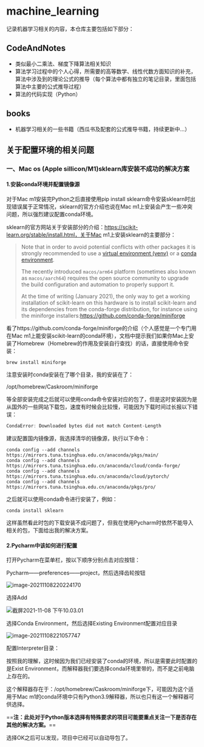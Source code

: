 # machine_learning
记录机器学习相关的内容，本仓库主要包括如下部分：
## CodeAndNotes
- 类似最小二乘法、梯度下降算法相关知识
- 算法学习过程中的个人心得，所需要的高等数学、线性代数方面知识的补充，算法中涉及到的理论公式的推导（每个算法中都有独立的笔记目录，里面包括算法中主要的公式推导过程）
- 算法的代码实现（Python）
## books
- 机器学习相关的一些书籍（西瓜书及配套的公式推导书籍，持续更新中...）

## 关于配置环境的相关问题

### 一、Mac os (Apple sillicon/M1)sklearn库安装不成功的解决方案

#### 1.安装conda环境并配置镜像源

对于Mac m1安装完Python之后直接使用pip install sklearn命令安装sklearn时出现错误属于正常情况，sklearn的官方介绍也说在Mac m1上安装会产生一些冲突问题，所以强烈建议配置conda环境。

sklearn的官方网站关于安装部分的介绍：https://scikit-learn.org/stable/install.html，关于Mac m1上安装sklearn的主要部分：

> Note that in order to avoid potential conflicts with other packages it is strongly recommended to use a [virtual environment (venv)](https://docs.python.org/3/tutorial/venv.html) or a [conda environment](https://docs.conda.io/projects/conda/en/latest/user-guide/tasks/manage-environments.html).
>
> The recently introduced `macos/arm64` platform (sometimes also known as `macos/aarch64`) requires the open source community to upgrade the build configuration and automation to properly support it.
>
> At the time of writing (January 2021), the only way to get a working installation of scikit-learn on this hardware is to install scikit-learn and its dependencies from the conda-forge distribution, for instance using the miniforge installers:https://github.com/conda-forge/miniforge

看了https://github.com/conda-forge/miniforge的介绍（个人感觉是一个专门用在Mac m1上能安装scikit-learn的conda环境），文档中提示我们如果你Mac上安装了Homebrew（Homebrew的作用及安装自行查找）的话，直接使用命令安装：

```shell 
brew install miniforge
```

注意安装时conda安装在了哪个目录，我的安装在了：

/opt/homebrew/Caskroom/miniforge

等全部安装完成之后就可以使用conda命令安装对应的包了，但是这时安装因为是从国外的一些网站下载包，速度有时候会比较慢，可能因为下载时间过长报以下错误：

```java
CondaError: Downloaded bytes did not match Content-Length
```

建议配置国内镜像源，我选择清华的镜像源，执行以下命令：

```conda config --add channels https://mirrors.tuna.tsinghua.edu.cn/anaconda/pkgs/free/
conda config --add channels https://mirrors.tuna.tsinghua.edu.cn/anaconda/pkgs/main/
conda config --add channels https://mirrors.tuna.tsinghua.edu.cn/anaconda/cloud/conda-forge/
conda config --add channels https://mirrors.tuna.tsinghua.edu.cn/anaconda/cloud/pytorch/
conda config --add channels https://mirrors.tuna.tsinghua.edu.cn/anaconda/pkgs/pro/
```

之后就可以使用conda命令进行安装了，例如：

```shell 
conda install sklearn
```

这样虽然看此时包的下载安装不成问题了，但我在使用Pycharm时依然不能导入相关的包，下面给出我的解决方案。

 #### 2.Pycharm中该如何进行配置

打开Pycharm在菜单栏，按以下顺序分别点击对应按钮：

Pycharm——preferences——project，然后选择齿轮按钮

![image-20211108220224170](https://github.com/SilenceEvans/machine_learning/images/readme_images/0.png)

选择Add

![截屏2021-11-08 下午10.03.01](https://github.com/SilenceEvans/machine_learning/images/readme_images/1.png)

选择Conda Environment，然后选择Existing Environment配置对应目录

![image-20211108221057747](https://github.com/SilenceEvans/machine_learning/images/readme_images/2.png)

配置Interpreter目录：

按照我的理解，这时候因为我们已经安装了conda的环境，所以是需要此时配置的是Exist Environment，而解释器我们要选择conda环境里带的，而不是之前电脑上存在的。

这个解释器存在于：/opt/homebrew/Caskroom/miniforge下，可能因为这个适用于Mac m1的conda环境中只有Python3.9解释器，所以也只有这一个解释器可供选择。

==**注：此处对于Python版本选择有特殊要求的项目可能要重点关注一下是否存在其他的解决方案。**==

选择OK之后可以发现，项目中已经可以自动导包了。
